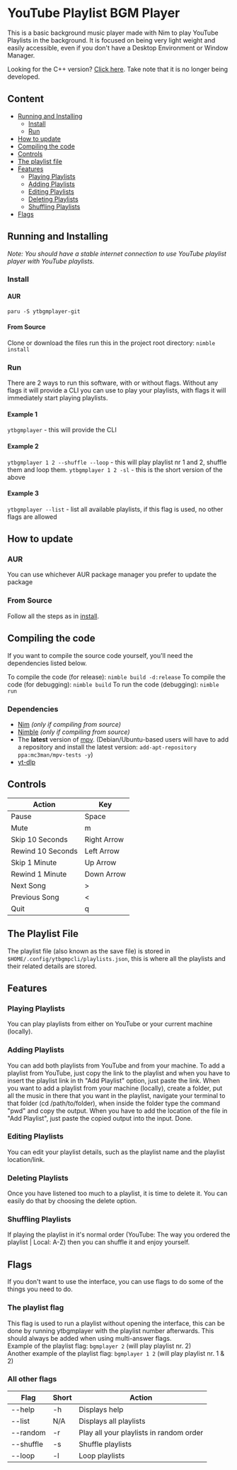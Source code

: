 # YouTube Playlist BGM Player

This is a basic background music player made with Nim to play YouTube Playlists in the background. It is focused on being very light weight and easily accessible, even if you don't have a Desktop Environment or Window Manager.

Looking for the C++ version? [Click here](https://github.com/WeebNetsu/yt-playlist-bgm-player/tree/cpp). Take note that it is no longer being developed.

## Content

- [Running and Installing](#running-and-installing)
  - [Install](#install)
  - [Run](#run)
- [How to update](#how-to-update)
- [Compiling the code](#compiling-the-code)
- [Controls](#controls)
- [The playlist file](#the-playlist-file)
- [Features](#features)
  - [Playing Playlists](#playing-playlists)
  - [Adding Playlists](#adding-playlists)
  - [Editing Playlists](#editing-playlists)
  - [Deleting Playlists](#deleting-playlists)
  - [Shuffling Playlists](#shuffling-playlists)
- [Flags](#flags)

## Running and Installing

_Note: You should have a stable internet connection to use YouTube playlist player with YouTube playlists._

### Install

#### AUR

`paru -S ytbgmplayer-git`

#### From Source

Clone or download the files run this in the project root directory: `nimble install`

### Run

There are 2 ways to run this software, with or without flags. Without any flags it will provide a CLI you can use to play your playlists, with flags it will immediately start playing playlists.

#### Example 1

`ytbgmplayer` - this will provide the CLI

#### Example 2

`ytbgmplayer 1 2 --shuffle --loop` - this will play playlist nr 1 and 2, shuffle them and loop them.
`ytbgmplayer 1 2 -sl` - this is the short version of the above

#### Example 3

`ytbgmplayer --list` - list all available playlists, if this flag is used, no other flags are allowed

## How to update

### AUR

You can use whichever AUR package manager you prefer to update the package

### From Source

Follow all the steps as in [install](#from-source).

## Compiling the code

If you want to compile the source code yourself, you'll need the dependencies listed below.

To compile the code (for release): `nimble build -d:release`
To compile the code (for debugging): `nimble build`
To run the code (debugging): `nimble run`

### Dependencies

- [Nim](https://nim-lang.org) _(only if compiling from source)_
- [Nimble](https://github.com/nim-lang/nimble) _(only if compiling from source)_
- The <b>latest</b> version of [mpv](https://mpv.io/installation/). (Debian/Ubuntu-based users will have to add a repository and install the latest version: `add-apt-repository ppa:mc3man/mpv-tests -y`)
- [yt-dlp](https://github.com/yt-dlp/yt-dlp)

## Controls

| Action            | Key         |
| ----------------- | ----------- |
| Pause             | Space       |
| Mute              | m           |
| Skip 10 Seconds   | Right Arrow |
| Rewind 10 Seconds | Left Arrow  |
| Skip 1 Minute     | Up Arrow    |
| Rewind 1 Minute   | Down Arrow  |
| Next Song         | >           |
| Previous Song     | <           |
| Quit              | q           |

## The Playlist File

The playlist file (also known as the save file) is stored in `$HOME/.config/ytbgmpcli/playlists.json`, this is where all the playlists and their related details are stored.

## Features

### Playing Playlists

You can play playlists from either on YouTube or your current machine (locally).

### Adding Playlists

You can add both playlists from YouTube and from your machine. To add a playlist from YouTube, just copy the link to the playlist and when you have to insert the playlist link in th "Add Playlist" option, just paste the link. When you want to add a playlist from your machine (locally), create a folder, put all the music in there that you want in the playlist, navigate your terminal to that folder (cd /path/to/folder), when inside the folder type the command "pwd" and copy the output. When you have to add the location of the file in "Add Playlist", just paste the copied output into the input. Done.

### Editing Playlists

You can edit your playlist details, such as the playlist name and the playlist location/link.

### Deleting Playlists

Once you have listened too much to a playlist, it is time to delete it. You can easily do that by choosing the delete option.

### Shuffling Playlists

If playing the playlist in it's normal order (YouTube: The way you ordered the playlist | Local: A-Z) then you can shuffle it and enjoy yourself.

## Flags

If you don't want to use the interface, you can use flags to do some of the things you need to do.

### The playlist flag

This flag is used to run a playlist without opening the interface, this can be done by running ytbgmplayer with the playlist number afterwards. This should always be added when using multi-answer flags.<br>Example of the playlist flag: <code>bgmplayer 2</code> (will play playlist nr. 2)<br>Another example of the playlist flag: <code>bgmplayer 1 2</code> (will play playlist nr. 1 & 2)

### All other flags

| Flag      | Short | Action                                  |
| --------- | ----- | --------------------------------------- |
| --help    | -h    | Displays help                           |
| --list    | N/A   | Displays all playlists                  |
| --random  | -r    | Play all your playlists in random order |
| --shuffle | -s    | Shuffle playlists                       |
| --loop    | -l    | Loop playlists                          |
